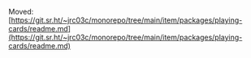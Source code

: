 Moved: [https://git.sr.ht/~jrc03c/monorepo/tree/main/item/packages/playing-cards/readme.md](https://git.sr.ht/~jrc03c/monorepo/tree/main/item/packages/playing-cards/readme.md)